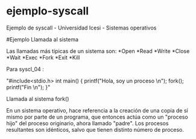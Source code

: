 # ejemplo-syscall
Ejemplo de syscall - Universidad Icesi - Sistemas operativos

#Ejemplo Llamada al sistema

Las llamadas más tipicas de un sistema son:
*Open 
*Read
*Write
*Close
*Wait
*Exec
*Fork
*Exit
*Kill

Para syscl_04 : 

"#include<stdio.h>
int main()
{
  printf("Hola, soy un proceso \n");
  fork();
  printf("Fin \n");
}"

Llamada al sistema fork()

En un sistema operativo, hace referencia a la creación de una copia de sí mismo por parte de un programa, que entonces actúa como un "proceso hijo" del proceso originario, ahora llamado "padre". Los procesos resultantes son idénticos, salvo que tienen distinto número de proceso.
